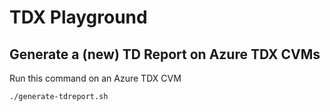 # TDX Playground

## Generate a (new) TD Report on Azure TDX CVMs

Run this command on an Azure TDX CVM

```bash
./generate-tdreport.sh
```
